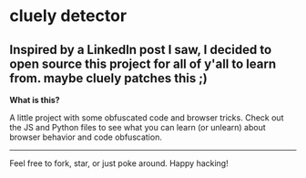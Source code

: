 # cluely detector

Inspired by a LinkedIn post I saw, I decided to open source this project for all of y'all to learn from. maybe cluely patches this ;) 
---

**What is this?**

A little project with some obfuscated code and browser tricks. Check out the JS and Python files to see what you can learn (or unlearn) about browser behavior and code obfuscation.

---

Feel free to fork, star, or just poke around. Happy hacking! 
